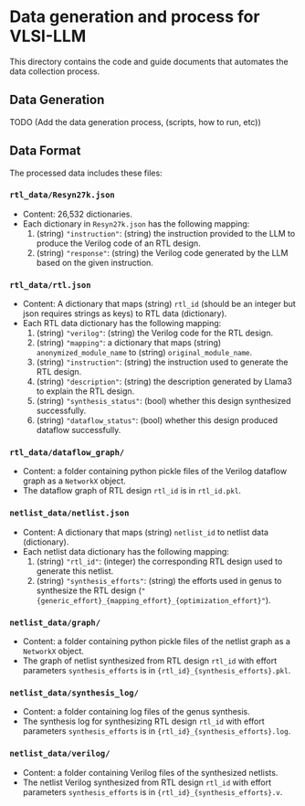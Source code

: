 # Data generation and process for VLSI-LLM
This directory contains the code and guide documents that automates the data collection process.

## Data Generation
TODO (Add the data generation process, (scripts, how to run, etc))

## Data Format
The processed data includes these files:

### `rtl_data/Resyn27k.json`
- Content: 26,532 dictionaries.
- Each dictionary in `Resyn27k.json` has the following mapping:
    1. (string) `"instruction"`: (string) the instruction provided to the LLM to produce the Verilog code of an RTL design.
    2. (string) `"response"`: (string) the Verilog code generated by the LLM based on the given instruction.

### `rtl_data/rtl.json`
- Content: A dictionary that maps (string) `rtl_id` (should be an integer but json requires strings as keys) to RTL data (dictionary).
- Each RTL data dictionary has the following mapping:
    1. (string) `"verilog"`: (string) the Verilog code for the RTL design.
    2. (string) `"mapping"`: a dictionary that maps (string) `anonymized_module_name` to (string) `original_module_name`. 
    3. (string) `"instruction"`: (string) the instruction used to generate the RTL design.
    4. (string) `"description"`: (string) the description generated by Llama3 to explain the RTL design.
    5. (string) `"synthesis_status"`: (bool) whether this design synthesized successfully.
    6. (string) `"dataflow_status"`: (bool) whether this design produced dataflow successfully.

### `rtl_data/dataflow_graph/`
- Content: a folder containing python pickle files of the Verilog dataflow graph as a `NetworkX` object.
- The dataflow graph of RTL design `rtl_id` is in `rtl_id.pkl`.

### `netlist_data/netlist.json`
- Content: A dictionary that maps (string) `netlist_id` to netlist data (dictionary).
- Each netlist data dictionary has the following mapping:
    1. (string) `"rtl_id"`: (integer) the corresponding RTL design used to generate this netlist.
    2. (string) `"synthesis_efforts"`: (string) the efforts used in genus to synthesize the RTL design (`"{generic_effort}_{mapping_effort}_{optimization_effort}"`).

### `netlist_data/graph/`
- Content: a folder containing python pickle files of the netlist graph as a `NetworkX` object.
- The graph of netlist synthesized from RTL design `rtl_id` with effort parameters `synthesis_efforts` is in `{rtl_id}_{synthesis_efforts}.pkl`.

### `netlist_data/synthesis_log/`
- Content: a folder containing log files of the genus synthesis.
- The synthesis log for synthesizing RTL design `rtl_id` with effort parameters `synthesis_efforts` is in `{rtl_id}_{synthesis_efforts}.log`.

### `netlist_data/verilog/`
- Content: a folder containing Verilog files of the synthesized netlists.
- The netlist Verilog synthesized from RTL design `rtl_id` with effort parameters `synthesis_efforts` is in `{rtl_id}_{synthesis_efforts}.v`.